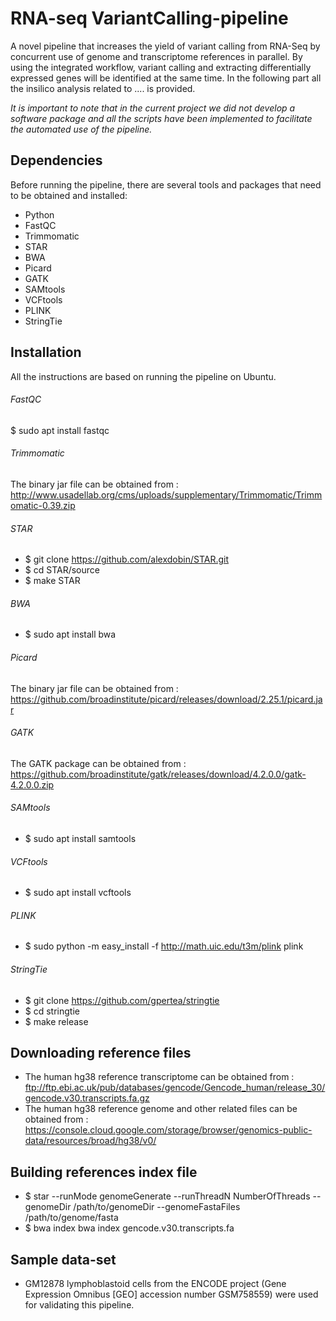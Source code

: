 # RNA-seq VariantCalling-pipeline
A novel pipeline that increases the yield of variant calling from RNA-Seq by concurrent use of genome and transcriptome references in parallel. By using the integrated workflow, variant calling and extracting differentially expressed genes will be identified at the same time.
In the following part all the insilico analysis related to .... is provided.

_It is important to note that in the current project we did not develop a software package and all the scripts have been implemented to facilitate the automated use of the pipeline._

## Dependencies
Before running the pipeline, there are several tools and packages that need to be obtained and installed:

- Python
- FastQC
- Trimmomatic
- STAR
- BWA
- Picard
- GATK
- SAMtools
- VCFtools
- PLINK
- StringTie



## Installation
All the instructions are based on running the pipeline on Ubuntu.

###### FastQC
$ sudo apt install fastqc
###### Trimmomatic
The binary jar file can be obtained from : http://www.usadellab.org/cms/uploads/supplementary/Trimmomatic/Trimmomatic-0.39.zip
###### STAR
- $ git clone https://github.com/alexdobin/STAR.git
- $ cd STAR/source
- $ make STAR
###### BWA
- $ sudo apt install bwa
###### Picard
The binary jar file can be obtained from : https://github.com/broadinstitute/picard/releases/download/2.25.1/picard.jar
###### GATK
The GATK package can be obtained from :  https://github.com/broadinstitute/gatk/releases/download/4.2.0.0/gatk-4.2.0.0.zip
###### SAMtools
- $ sudo apt install samtools
###### VCFtools
- $ sudo apt install vcftools
###### PLINK
- $ sudo python -m easy_install -f http://math.uic.edu/t3m/plink plink
###### StringTie
- $ git clone https://github.com/gpertea/stringtie
- $ cd stringtie
- $ make release

## Downloading reference files
- The human hg38 reference transcriptome can be obtained from : ftp://ftp.ebi.ac.uk/pub/databases/gencode/Gencode_human/release_30/gencode.v30.transcripts.fa.gz
- The human hg38 reference genome and other related files can be obtained from : https://console.cloud.google.com/storage/browser/genomics-public-data/resources/broad/hg38/v0/

## Building references index file
- $ star --runMode genomeGenerate --runThreadN NumberOfThreads --genomeDir /path/to/genomeDir --genomeFastaFiles /path/to/genome/fasta
- $ bwa index bwa index gencode.v30.transcripts.fa
## Sample data-set
- GM12878 lymphoblastoid cells from the ENCODE project (Gene Expression Omnibus [GEO] accession number GSM758559) were used for validating this pipeline.
